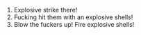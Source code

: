 1. Explosive strike there!
2. Fucking hit them with an explosive shells!
3. Blow the fuckers up! Fire explosive shells!